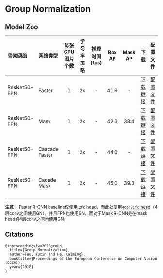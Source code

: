 # Group Normalization

## Model Zoo

| 骨架网络         | 网络类型        | 每张GPU图片个数 | 学习率策略 |推理时间(fps)| Box AP | Mask AP |  下载  | 配置文件 |
| :------------- | :------------- | :-----------: | :------: | :--------: |:-----: | :-----: | :----: | :----: |
| ResNet50-FPN   | Faster         |    1          |   2x     |    -       |  41.9  |    -    | [下载链接](https://paddledet.bj.bcebos.com/models/faster_rcnn_r50_fpn_gn_2x_coco.pdparams) | [配置文件](https://github.com/PaddlePaddle/PaddleDetection/tree/release/2.6/configs/gn/faster_rcnn_r50_fpn_gn_2x_coco.yml) |
| ResNet50-FPN   | Mask           |    1          |   2x     |    -       |  42.3   |  38.4  | [下载链接](https://paddledet.bj.bcebos.com/models/mask_rcnn_r50_fpn_gn_2x_coco.pdparams) | [配置文件](https://github.com/PaddlePaddle/PaddleDetection/tree/release/2.6/configs/gn/mask_rcnn_r50_fpn_gn_2x_coco.yml) |
| ResNet50-FPN   | Cascade Faster    |    1          |   2x     |    -       |  44.6   |  -  | [下载链接](https://paddledet.bj.bcebos.com/models/cascade_rcnn_r50_fpn_gn_2x_coco.pdparams) | [配置文件](https://github.com/PaddlePaddle/PaddleDetection/tree/release/2.6/configs/gn/cascade_rcnn_r50_fpn_gn_2x_coco.yml) |
| ResNet50-FPN   | Cacade Mask      |    1          |   2x     |    -       |  45.0   |  39.3  | [下载链接](https://paddledet.bj.bcebos.com/models/cascade_mask_rcnn_r50_fpn_gn_2x_coco.pdparams) | [配置文件](https://github.com/PaddlePaddle/PaddleDetection/tree/release/2.6/configs/gn/cascade_mask_rcnn_r50_fpn_gn_2x_coco.yml) |


**注意：** Faster R-CNN baseline仅使用 `2fc` head，而此处使用[`4conv1fc` head](https://arxiv.org/abs/1803.08494)（4层conv之间使用GN），并且FPN也使用GN，而对于Mask R-CNN是在mask head的4层conv之间也使用GN。

## Citations
```
@inproceedings{wu2018group,
  title={Group Normalization},
  author={Wu, Yuxin and He, Kaiming},
  booktitle={Proceedings of the European Conference on Computer Vision (ECCV)},
  year={2018}
}
```
